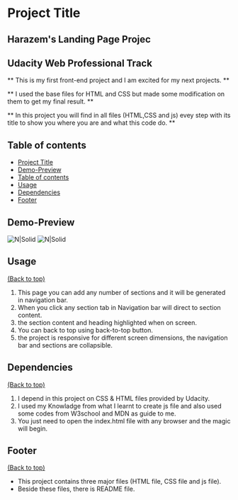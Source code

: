 # Project Title
## Harazem's Landing Page Projec

## Udacity Web Professional Track
** This is my first front-end project and I am excited for my next projects. **

** I used the base files for HTML and  CSS but made some modification on them to get my final result. **

** In this project you will find in all files (HTML,CSS and js) evey step with its title to show you where you are and what this code do. **

## Table of contents
- [Project Title](#Project-title)
- [Demo-Preview](#demo-preview)
- [Table of contents](#table-of-contents)
- [Usage](#usage)
- [Dependencies](#dependencies)
- [Footer](#footer)
## Demo-Preview
![N|Solid](https://media.giphy.com/media/PLvDj61ZYKZeMlu0tT/giphy.gif)
![N|Solid](https://media.giphy.com/media/BY9fAUS2ZWhrE07zS7/giphy.gif)

## Usage
[(Back to top)](#table-of-contents)

1. This page you can add any number of sections and it will be generated in navigation bar.
2. When you click any section tab in Navigation bar will direct to section content.
3. the section content and heading highlighted when on screen.
4. You can back to top using back-to-top button.
5. the project is responsive for different screen dimensions, the navigation bar and sections are collapsible.

## Dependencies
[(Back to top)](#table-of-contents)
1. I depend in this project on CSS & HTML files provided by Udacity.
2. I used my Knowladge from what I learnt to create js file and also used some codes from W3school and MDN as guide to me.
3. You just need to open the index.html file with any browser and the magic will begin.

## Footer
[(Back to top)](#table-of-contents)
- This project contains three major files (HTML file, CSS file and js file).
- Beside these files, there is README file.
